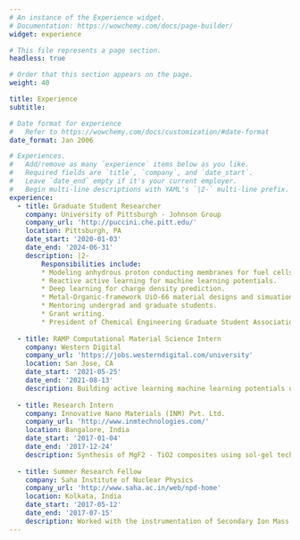 ```yaml
---
# An instance of the Experience widget.
# Documentation: https://wowchemy.com/docs/page-builder/
widget: experience

# This file represents a page section.
headless: true

# Order that this section appears on the page.
weight: 40

title: Experience
subtitle:

# Date format for experience
#   Refer to https://wowchemy.com/docs/customization/#date-format
date_format: Jan 2006

# Experiences.
#   Add/remove as many `experience` items below as you like.
#   Required fields are `title`, `company`, and `date_start`.
#   Leave `date_end` empty if it's your current employer.
#   Begin multi-line descriptions with YAML's `|2-` multi-line prefix.
experience:
  - title: Graduate Student Researcher
    company: University of Pittsburgh - Johnson Group
    company_url: 'http://puccini.che.pitt.edu/'
    location: Pittsburgh, PA
    date_start: '2020-01-03'
    date_end: '2024-06-31'
    description: |2-
        Responsibilities include:   
        * Modeling anhydrous proton conducting membranes for fuel cells using machine learning potentials.
        * Reactive active learning for machine learning potentials.
        * Deep learning for charge density prediction.
        * Metal-Organic-framework UiO-66 material designs and simuation.
        * Mentoring undergrad and graduate students.
        * Grant writing.
        * President of Chemical Engineering Graduate Student Association.
        
  - title: RAMP Computational Material Science Intern
    company: Western Digital
    company_url: 'https://jobs.westerndigital.com/university'
    location: San Jose, CA
    date_start: '2021-05-25'
    date_end: '2021-08-13'
    description: Building active learning machine learning potentials using moment tensors (MTP) to investigate interdiffusion at metal-chalcogenide alloys interfaces.
    
  - title: Research Intern
    company: Innovative Nano Materials (INM) Pvt. Ltd.
    company_url: 'http://www.inmtechnologies.com/'
    location: Bangalore, India
    date_start: '2017-01-04'
    date_end: '2017-12-24'
    description: Synthesis of MgF2 - TiO2 composites using sol-gel techniques for solar glass panels.
    
  - title: Summer Research Fellow
    company: Saha Institute of Nuclear Physics
    company_url: 'http://www.saha.ac.in/web/npd-home'
    location: Kolkata, India
    date_start: '2017-05-12'
    date_end: '2017-07-15'
    description: Worked with the instrumentation of Secondary Ion Mass Spectroscopy.
---
```

